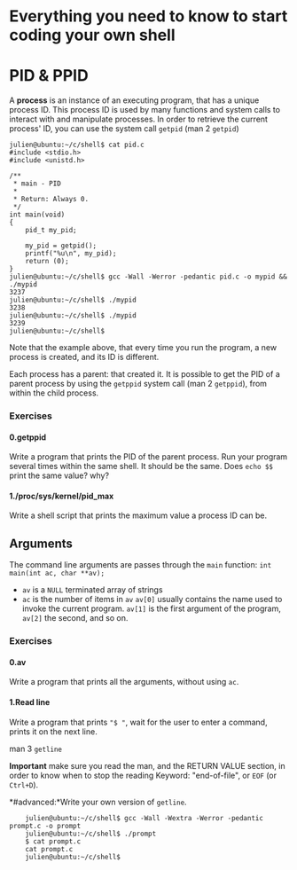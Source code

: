 # Everything you need to know to start coding your own shell

# PID & PPID

A **process** is an instance of an executing program, that has a unique process ID. This process ID is used by many functions and system calls to interact with and manipulate processes. In order to retrieve the current process' ID, you can use the system call `getpid` (man 2 `getpid`)

~~~~~
julien@ubuntu:~/c/shell$ cat pid.c
#include <stdio.h>
#include <unistd.h>

/**
 * main - PID
 *
 * Return: Always 0.
 */
int main(void)
{
	pid_t my_pid;

	my_pid = getpid();
	printf("%u\n", my_pid);
	return (0);
}
julien@ubuntu:~/c/shell$ gcc -Wall -Werror -pedantic pid.c -o mypid && ./mypid
3237
julien@ubuntu:~/c/shell$ ./mypid
3238
julien@ubuntu:~/c/shell$ ./mypid
3239
julien@ubuntu:~/c/shell$
~~~~~

Note that the example above, that every time you run the program, a new process is created, and its ID is different.

Each process has a parent: that created it. It is possible to get the PID of a parent process by using the `getppid` system call (man 2 `getppid`), from within the child process.

### Exercises
#### 0.getppid
Write a program that prints the PID of the parent process. Run your program several times within the same shell. It should be the same. Does `echo $$` print the same value? why?
#### 1./proc/sys/kernel/pid_max
Write a shell script that prints the maximum value a process ID can be.

## Arguments

The command line arguments are passes through the `main` function: `int main(int ac, char **av);`
* `av` is a `NULL` terminated array of strings
* `ac` is the number of items in `av`
`av[0]` usually contains the name used to invoke the current program. `av[1]` is the first argument of the program, `av[2]` the second, and so on.

### Exercises
#### 0.av
Write a program that prints all the arguments, without using `ac`.
#### 1.Read line
Write a program that prints `"$ "`, wait for the user to enter a command, prints it on the next line.

man 3 `getline`

**Important** make sure you read the man, and the RETURN VALUE section, in order to know when to stop the reading
Keyword: "end-of-file", or `EOF` (or `Ctrl+D`).

*#advanced:*Write your own version of `getline`.

~~~~~
	julien@ubuntu:~/c/shell$ gcc -Wall -Wextra -Werror -pedantic prompt.c -o prompt
	julien@ubuntu:~/c/shell$ ./prompt
	$ cat prompt.c
	cat prompt.c
	julien@ubuntu:~/c/shell$
~~~~~

